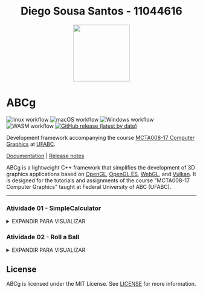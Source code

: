 <h1 align="center">Diego Sousa Santos - 11044616</h1>

<p align="center">
  <img  src="https://user-images.githubusercontent.com/55899445/194708500-d6d7288c-7e47-44f4-b2e0-af67640d99d9.png" width="150" height="150"/>
</p>

# ABCg

![linux workflow](https://github.com/hbatagelo/abcg/actions/workflows/linux.yml/badge.svg)
![macOS workflow](https://github.com/hbatagelo/abcg/actions/workflows/macos.yml/badge.svg)
![Windows workflow](https://github.com/hbatagelo/abcg/actions/workflows/windows.yml/badge.svg)
![WASM workflow](https://github.com/hbatagelo/abcg/actions/workflows/wasm.yml/badge.svg)
[![GitHub release (latest by date)](https://img.shields.io/github/v/release/hbatagelo/abcg)](https://github.com/hbatagelo/abcg/releases/latest)

Development framework accompanying the course [MCTA008-17 Computer Graphics](http://professor.ufabc.edu.br/~harlen.batagelo/cg/) at [UFABC](https://www.ufabc.edu.br/).

[Documentation](https://hbatagelo.github.io/abcg/abcg/doc/html/) \| [Release notes](CHANGELOG.md) 

ABCg is a lightweight C++ framework that simplifies the development of 3D graphics applications based on [OpenGL](https://www.opengl.org), [OpenGL ES](https://www.khronos.org), [WebGL](https://www.khronos.org/webgl/), and [Vulkan](https://www.vulkan.org). It is designed for the tutorials and assignments of the course "MCTA008-17 Computer Graphics" taught at Federal University of ABC (UFABC).

* * *

### Atividade 01 - SimpleCalculator
<details>
  <summary>EXPANDIR PARA VISUALIZAR</summary>

<p align="center">
    <img width="456" alt="simpleCalculatorIMG" src="https://user-images.githubusercontent.com/55899445/194708704-9e639cb6-2a07-48f9-84ef-48868aa4f470.PNG">
</p>

-   Link GitHub Pages: [SimpleCalculator](https://diego-ss.github.io/cg-2022.3-UFABC/simpleCalculator/)

### Descrição geral

-   O propósito da aplicação é simular o funcionamento de uma calculadora simples (com as operações básicas) com as técnicas apresentadas até então durante as aulas da disciplina, visando atender os requisitos propostos na atividade 1.
-   Para isso, existe uma tela com dois inputs que representam os números envolvidos na operação, com um combobox indicando as operações possíveis, dois botões para calcular e limpar os parâmetros e um label para exibir o resultado.
-   Os operadores e resultado são armazenados em variáveis da classe Window.

### Detalhes da implementação

#### Assets
-   Como assets auxiliares, foi utilizada a fonte Inconsolata-Medium como no projeto TicTacToe.
#### main.cpp
-   No arquivo main foi utilizada a implementação padrão que vimos em aula.
#### window.hpp
-   Para a definição da classe Window, foram sobrescritos dois métodos da classe OpenGLWindow (da qual Window tem herança): onCreate e onPaintUI.
```cpp
protected:
  void onCreate() override;
  void onPaintUI() override;
```
-   Além disso, foram definidas as seguintes variáveis e métodos auxiliares para o processamento:
```cpp
private:
  float operator1{0.0f}; // REFERE-SE AO VALOR NUMÉRICO DO PRIMEIRO OPERADOR
  float operator2{0.0f}; // REFERE-SE AO VALOR NUMÉRICO DO SEGUNDO OPERADOR
  float result{0.0f}; // ARMAZENA O RESULTADO DA OPERAÇÃO MATEMÁTICA
  std::string calcOperator{"+"}; // INDICADOR DE QUAL OPERAÇÃO SERÁ REALIZADA

  ImFont *m_font{}; // FONTE DE TEXTO

  void calculate(); // MÉTODO AUXILIAR PARA REALIZAR O CÁLCULO COM BASE NOS PARÂMETROS INFORMADOS
  void clear(); // MÉTODO AUXILIAR PARA LIMPAR OS DADOS DA CALCULADORA
```
#### window.cpp
-   Neste arquivo foram implementados os métodos sobrescritos e os novos definidos na classe Window, do arquivo window.hpp.
-   A ideia da composição da janela foi considerar uma tabela com seis linhas, todas com uma coluna apenas: 
    -  a primeira contém um input para que o usuário digite o primeiro número da operação.
    -  a segunda contém um combobox com as operações disponíveis. 
    -  a terceira contém um input para que o usuário digite o segunda número da operação.
    -  a quarta contém um botão que confirma a realização da operação.
    -  a quinta contém uma label que exibe o resultado da operação matemática.
    -  a sexta contém um botão responsável por limpar os operadores e o resultado.
-   No método onCreate é ralizado o import da fonte de texto e zerados os operadores.
```cpp
void Window::onCreate() {
  // Load font with bigger size for the X's and O's
  auto const filename{abcg::Application::getAssetsPath() +
                      "Inconsolata-Medium.ttf"};
  m_font = ImGui::GetIO().Fonts->AddFontFromFileTTF(filename.c_str(), 72.0f);
  if (m_font == nullptr) {
    throw abcg::RuntimeError{"Cannot load font file"};
  }

  clear();
}
```
-   No método clear, é realizada a limpeza dos operadores e do resultado.
```cpp
void Window::clear() {
  operator1 = 0.0f;
  operator2 = 0.0f;
  result = 0.0f;
}
```
-   No método calculate, é realizada a operação com base nos parâmetros informados pelo usuário.
```cpp
void Window::calculate() {
  // verificar o operador
  if (calcOperator == "+")
    result = operator1 + operator2;
  else if (calcOperator == "-")
    result = operator1 - operator2;
  else if (calcOperator == "*")
    result = operator1 * operator2;
  else if (calcOperator == "/")
    result = operator1 / operator2;
}
```
-   No método onPaintUI é onde está sendo realizada toda definição dos elementos de UI da tela da calculadora.
-   Para isso, dentro dele foram definidas as seguintes variáveis:
```cpp
      auto const buttonHeight{70}; // altura fixa dos botões
      static std::vector comboItems{"+", "-", "*", "/"}; // vetor de strings com as operações possíveis
      static std::size_t currentIndex{}; // índice da operação selecionada pelo usuário
```
-   Após isso é iniciada a tabela e definida cada uma de suas linhas. 
```cpp
        // primeira linha da tabela
        ImGui::TableNextRow();
        {
          // primeiro número da operação
          ImGui::TableSetColumnIndex(0);
          // ajustando largura do input
          ImGui::PushItemWidth(appWindowWidth);
          // input de float
          ImGui::InputFloat("op1", &operator1);
        }
```
```cpp
        // segunda linha da tabela
        ImGui::TableNextRow();
        {
          ImGui::TableSetColumnIndex(0);
          // combo do operador
          if (ImGui::BeginCombo("Combo Operador",
                                comboItems.at(currentIndex))) {
            for (auto index{0U}; index < comboItems.size(); ++index) {
              bool const isSelected{currentIndex == index};
              if (ImGui::Selectable(comboItems.at(index), isSelected)) {
                currentIndex = index;
                calcOperator = comboItems.at(currentIndex); // SETANDO A VARIÁVEL DO OPERADOR QUANDO ALGUM ITEM É SELECIONADO
              }

              if (isSelected)
                ImGui::SetItemDefaultFocus();
            }
            ImGui::EndCombo();
          }
        }
```
```cpp
        // terceira linha da tabela
        ImGui::TableNextRow();
        {
          // segundo número da operação
          ImGui::TableSetColumnIndex(0);
          // ajustando largura do input
          ImGui::PushItemWidth(appWindowWidth);
          // input de float
          ImGui::InputFloat("op2", &operator2);
        }
```
```cpp
        // quarta linha da tabela
        ImGui::TableNextRow();
        {
          // botão de realizar operação
          ImGui::TableSetColumnIndex(0);
          if (ImGui::Button("=", ImVec2(-1, buttonHeight))) {
            calculate(); // REALIZANDO O CÁLCULO QUANDO O BOTÃO É ACIONADO
          }
        }
```
```cpp
      // quinta linha da tabela
        ImGui::TableNextRow();
        {
          // resultado da operação
          ImGui::TableSetColumnIndex(0);
          ImGui::SetCursorPosX(
              (appWindowWidth -
               ImGui::CalcTextSize(std::to_string(result).c_str()).x) /
              2);
          ImGui::Text("%s", std::to_string(result).c_str()); // EXIBINDO O RESULTADO NA LABEL
        }
```
```cpp
        // sexta linha da tabela
        ImGui::TableNextRow();
        {
          // botão de limpar números
          ImGui::TableSetColumnIndex(0);
          if (ImGui::Button("clear", ImVec2(-1, buttonHeight))) {
            clear(); // LIMPANDO PARÂMETROS E RESULTADO
          }
        }
```
-   Para compilação web, foi utilizado o arquivo html do tictactoe adapatado para esta aplicação.

### Resultado Final
<p align="center">
    <img src="https://user-images.githubusercontent.com/55899445/194710962-51332d27-a383-4e27-aa58-99d1d52cf3b8.gif"/>
</p>


* * *
</details>

### Atividade 02 - Roll a Ball
<details>
  <summary>EXPANDIR PARA VISUALIZAR</summary>

<p align="center">
    <img width="456" alt="rollaballImage" src="https://user-images.githubusercontent.com/55899445/198695644-ec553618-34cb-4b7b-8207-4572cc3d21d8.png">
</p>

-   Link GitHub Pages: [RollABall](https://diego-ss.github.io/cg-2022.3-UFABC/rollaball/)

### Descrição geral

-   O propósito da aplicação é ser um jogo 2D cujo desenvolvimento e funcionalidades utilizem dos conceitos vistos em aula relacionados à gráficos 2D com primitivas do OpenGL, utilizando a biblioteca ABCg e renderização dos gráficos usando shaders.
-   As primitivas utilizadas resumem-se em triângulos, utilizados de forma singular para formar os espinhos e em conjunto para formar a bola.
-   O objetivo do jogo é conseguir o máximo de pontos, desviando dos espinhos ao decorrer do tempo. 
-   A bola se movimenta sozinha, e é possível utilizar a <b>seta para cima</b> para pular e a <b>barra de espaço</b> para acelerar.
-   Se a bola tocar em um dos espinhos, a partida termina e o jogo é reiniciado.

### Detalhes da implementação

#### Assets
-   Como assets auxiliares, foi utilizada a fonte Inconsolata-Medium como no projeto TicTacToe e no SimpleCalculator.
###  objects.vert
-   Shader utilizado na renderização da bola e dos espinhos. Os vértices possuem o atributo inPosition que represente a posição x,y do vértice.
```cpp
#version 300 es

layout(location = 0) in vec2 inPosition;

uniform vec4 color; // COR RGBA UNIFORME
uniform float rotation; // ROTAÇÃO UNIFORME
uniform float scale; // ESCALA UNIFORME
uniform vec2 translation; // TRANSLAÇÃO UNIFORME

out vec4 fragColor;

void main() {
  float sinAngle = sin(rotation);
  float cosAngle = cos(rotation);
  vec2 rotated = vec2(inPosition.x * cosAngle - inPosition.y * sinAngle,
                      inPosition.x * sinAngle + inPosition.y * cosAngle);

  vec2 newPosition = rotated * scale + translation; // NOVA POSIÇÃO ROTATED
  gl_Position = vec4(newPosition, 0, 1);
  fragColor = color;
}
```
###  objects.frag
-   Fragment shader responsável pelo processamento de pixels na GPU. Foi definido como abaixo, apenas redirecionando as cores de saída.
```cpp
#version 300 es

precision mediump float;

in vec4 fragColor;

out vec4 outColor;

void main() { outColor = fragColor; }
```

#### main.cpp
-   No arquivo main foi utilizada a implementação padrão que vimos em aula, removendo os  FPS, botão de tela cheia e utilizando 4 samples.
#### gamedata.hpp
-   Classe responsável por armazenar status e informações relevantes para as regras e funcionalidades do jogo.
-   Para sua definição, foram definidas as seguintes propriedades:
```cpp
  enum class Input { Up, Space }; // definição de enum para classificar os inputs possíveis
  enum class State { Playing, GameOver }; // definição de enum para classificar os status de jogo possíveis
  
  // struct para armazenar os dados do jogo
  struct GameData {
    State m_state{State::Playing}; // ESTADO DO JOGO
    std::bitset<2> m_input;        // ARRAAY DOS INPUTS
    int m_score;                   // PONTUAÇÃO
  };
```
#### window.hpp
-   Para a definição da classe Window, foram sobrescritos sete métodos da classe OpenGLWindow (da qual Window tem herança):
```cpp
  void onEvent(SDL_Event const &event) override; // PARA CAPTURAR EVENTOS DO TECLADO
  void onCreate() override; // AÇÕES AO CRIAR A APLICAÇÃO
  void onUpdate() override; // AÇÕES AO ATUALIZAR A JANELA
  void onPaint() override; // AÇÕES AO RENDERIZAR A JANELA
  void onPaintUI() override; // AÇÕES DE UI
  void onResize(glm::ivec2 const &size) override; // AÇÕES AO REDIMENSIONAR A JANELA
  void onDestroy() override; // AÇÕES AO DESTRUIR A JANELA
```
-   Além disso, foram definidas as seguintes variáveis e métodos auxiliares para o processamento:
```cpp
  glm::ivec2 m_viewportSize{}; // DIMENSÕES DA JANELA
  GLuint m_objectsProgram{}; // OBJECTS PROGRAM
  GameData m_gameData; // GAME DATA REF
  Ball m_ball; // BALL REF
  Spikes m_spikes; // SPIKES REF
  abcg::Timer m_restartWaitTimer; // TEMPORIZADOR
  ImFont *m_font{}; // FONTE
  std::default_random_engine m_randomEngine; // RANDOMIZADOR

  void restart(); // PARA REINICIAR AS CONDIÇÕES DE JOGO
  void checkCollisions(); // PARA VERIFICAR COLISÕES
```
#### window.cpp
-   Neste arquivo foram implementados os métodos sobrescritos e os novos definidos na classe Window, do arquivo window.hpp.
-   A ideia da composição da janela foi considerar o jogo e seus elementos renderizando e também dois elementos de UI: 
    -  um texto para contabilizar o Score.
    -  um texto que é exibido quando o jogo é finalizado. 
-   Os eventos capiturados são para as teclas SPACE, UP, W e para os botões do mouse.

- No método <b>OnEvent</b> são capturadas as interações do usuário com a interface:
```cpp
// Eventos do teclado
  if (event.type == SDL_KEYDOWN) {
    if (event.key.keysym.sym == SDLK_SPACE) // Capturando DOWN da barra de espaço
      m_gameData.m_input.set(gsl::narrow<size_t>(Input::Space)); // Setando o vetor de inputs do GameData
    if (event.key.keysym.sym == SDLK_UP || event.key.keysym.sym == SDLK_w) // capturando DOWN do w e seta 
      m_gameData.m_input.set(gsl::narrow<size_t>(Input::Up)); // Setando o vetor de inputs do GameData
  }
  if (event.type == SDL_KEYUP) {
    if (event.key.keysym.sym == SDLK_SPACE) // Capturando UP barra de espaço
      m_gameData.m_input.reset(gsl::narrow<size_t>(Input::Space)); // Setando o vetor de inputs do GameData
    if (event.key.keysym.sym == SDLK_UP || event.key.keysym.sym == SDLK_w) // capturando DOWN do w e seta 
      m_gameData.m_input.reset(gsl::narrow<size_t>(Input::Up)); // Setando o vetor de inputs do GameData
  }

  // Eventos do mouse
  if (event.type == SDL_MOUSEBUTTONDOWN) {
    if (event.button.button == SDL_BUTTON_LEFT)
      m_gameData.m_input.set(gsl::narrow<size_t>(Input::Space));
    if (event.button.button == SDL_BUTTON_RIGHT)
      m_gameData.m_input.set(gsl::narrow<size_t>(Input::Up));
  }
  if (event.type == SDL_MOUSEBUTTONUP) {
    if (event.button.button == SDL_BUTTON_LEFT)
      m_gameData.m_input.reset(gsl::narrow<size_t>(Input::Space));
    if (event.button.button == SDL_BUTTON_RIGHT)
      m_gameData.m_input.reset(gsl::narrow<size_t>(Input::Up));
  }
```
- No método <b>OnCreate</b> são realizadas as operações necessárias ao inicializar o ambiente, como inicialização de variáveis e carregamento da fonte externa:
```cpp
// Carregando fonte
  auto const filename{assetsPath + "Inconsolata-Medium.ttf"};
  m_font = ImGui::GetIO().Fonts->AddFontFromFileTTF(filename.c_str(), 60.0f);
  if (m_font == nullptr) {
    throw abcg::RuntimeError("Cannot load font file");
  }

  // Criando programa para renderizar objetos
  m_objectsProgram =
      abcg::createOpenGLProgram(//Suprimido pois o README não suporta);

  // limpando tela com a cor preta
  abcg::glClearColor(0, 0, 0, 1);

#if !defined(__EMSCRIPTEN__)
  abcg::glEnable(GL_PROGRAM_POINT_SIZE);
#endif

  // Start pseudo-random number generator
  m_randomEngine.seed(
      std::chrono::steady_clock::now().time_since_epoch().count());

  restart();
}
```
- No método <b>restart</b>, são reinicializadas as variáveis e os objetos renderizados na tela.
```cpp
  // estado inicial do jogo
  m_gameData.m_state = State::Playing;
  m_gameData.m_score = 0;

  // criando bola e espinhos
  m_ball.create(m_objectsProgram);
  m_spikes.create(m_objectsProgram, 4);
```
- No método <b>onUpdate</b> é onde são atualizadas constantemente as formas renderizadas, a interação entre elas e os elementos de UI.
```cpp
  auto const deltaTime{gsl::narrow_cast<float>(getDeltaTime())};

  // Aguardando 5 minutos para reiniciar o jogo
  if (m_gameData.m_state != State::Playing &&
      m_restartWaitTimer.elapsed() > 5) {
    restart();
    return;
  }

  // atualizações da bola e dos espinhos
  m_ball.update(m_gameData, deltaTime);
  m_spikes.update(m_ball, m_gameData, deltaTime);

  // verificando colisões
  if (m_gameData.m_state == State::Playing)
    checkCollisions();
```
 - No método <b>onPaint</b> são desenhados o viewport e os objetos da aplicação. 
```cpp
  abcg::glClear(GL_COLOR_BUFFER_BIT);
  abcg::glViewport(0, 0, m_viewportSize.x, m_viewportSize.y);

  // método paint dos objetos
  m_ball.paint(m_gameData);
  m_spikes.paint();
```
  - No método <b>onPaintUI</b> são desenhados os elementos de UI da cena.
```cpp
abcg::OpenGLWindow::onPaintUI();

  ImGuiWindowFlags const flags{ImGuiWindowFlags_NoBackground |
                               ImGuiWindowFlags_NoTitleBar |
                               ImGuiWindowFlags_NoInputs};

  // Printando Score enquanto o jogo está rodando
  if (m_gameData.m_state == State::Playing) {
    {
      ImGui::SetNextWindowPos(ImVec2(5, 10));
      ImGui::Begin(" ", nullptr, flags);
      ImGui::PushFont(m_font);

      ImGui::Text("Score: %i", m_gameData.m_score);

      ImGui::PopFont();
      ImGui::End();
    }
  }

  // printando Game Over + Score ao finalizar
  {
    auto const size{ImVec2(300, 200)};
    auto const position{ImVec2((m_viewportSize.x - size.x) / 2.0f,
                               (m_viewportSize.y - size.y - 100) / 2.0f)};
    ImGui::SetNextWindowPos(position);
    ImGui::SetNextWindowSize(size);

    ImGui::Begin(" ", nullptr, flags);
    ImGui::PushFont(m_font);

    if (m_gameData.m_state == State::GameOver) {
      ImGui::Text("Game Over!\nScore: %i", m_gameData.m_score);
    }

    ImGui::PopFont();
    ImGui::End();
  }
```
  - No método <b>checkCollisions</b> são verificadas colisões entre os espinhos e a bola. Caso haja colisão, o jogo acaba.
```cpp
 // Verificando colisão entre a bola e os espinhos
  for (auto const &spike : m_spikes.m_spikes) {
    auto const spikeTranslation{spike.m_translation};
    auto const distance{glm::distance(m_ball.m_translation, spikeTranslation)};

    if (distance < m_ball.m_scale * 0.9f + spike.m_scale * 0.17f) {
      m_gameData.m_state = State::GameOver;
      m_restartWaitTimer.restart();
    }
  }
```
                                 
#### ball.hpp
- Para a definição da classe ball, foram utilizadas as seguintes propriedades e métodos:
```cpp
  void create(GLuint program);
  void paint(GameData const &gameData);
  void destroy();
  void update(GameData const &gameData, float deltaTime);

  glm::vec4 m_color{1};             // COR
  float m_rotation{};               // ROTAÇÃO
  float m_scale{0.125f};            // ESCALA
  glm::vec2 m_translation{};        // TRANSLAÇÃO
  glm::vec2 m_velocity{1.0f, 0.0f}; // VELOCIDADE

  bool isJumping{false};       // INDICADOR DE PULO
  bool isFallingDown{false};   // INDICADOR DE QUEDA
  bool isBoosted{false};       // INDICADOR DE BOOST
  float m_velocityBoost{3.0f}; // BOOST DE VELOCIDADE

  float const m_maxTranslationY{0.6f}; // LIMITE SUPERIOR DO PULO
  float const m_minTranslationY{0.0f}; // CHÃO
  float const m_jumpForce{1.0f};       // FORÇA DE PULO
  float const m_fallForce{-1.1f};      // FORÇA DE QUEDA (CAI MAIS RÁPIDO)
                                 
  GLuint m_program{};
  GLint m_translationLoc{}; // VARIÁVEIS UNIFORMES DO VERTEX SHADER
  GLint m_colorLoc{}; // VARIÁVEIS UNIFORMES DO VERTEX SHADER
  GLint m_scaleLoc{}; // VARIÁVEIS UNIFORMES DO VERTEX SHADER
  GLint m_rotationLoc{}; // VARIÁVEIS UNIFORMES DO VERTEX SHADER

  GLuint m_VAO{};
  GLuint m_VBO{};
  GLuint m_EBO{};
```
#### ball.cpp
- No método <b>create</b> são inicializadas as variáveis uniformes, as propriedades, a geometria e são criados o VAO, VBO e EBO do objeto.
```cpp
  destroy();

  m_program = program;

  // LOcalização dos uniformes do programa
  m_colorLoc = abcg::glGetUniformLocation(m_program, "color");
  m_rotationLoc = abcg::glGetUniformLocation(m_program, "rotation");
  m_scaleLoc = abcg::glGetUniformLocation(m_program, "scale");
  m_translationLoc = abcg::glGetUniformLocation(m_program, "translation");

  // Resetando bola
  m_rotation = 0.0f;
  m_translation = glm::vec2(-0.7f, 0.0f);

  // Localização dos atributos no programa
  auto const positionAttribute{
      abcg::glGetAttribLocation(m_program, "inPosition")};

  // Criando a geometria
  auto const sides{10};
  std::vector<glm::vec2> positions{{0, 0}};
  auto const step{M_PI * 2 / sides};
  for (auto const angle : iter::range(0.0, M_PI * 2, step)) {
    positions.emplace_back(std::cos(angle), std::sin(angle));
  }
  positions.push_back(positions.at(1));

  // VBO das posições
  abcg::glGenBuffers(1, &m_VBO);
  abcg::glBindBuffer(GL_ARRAY_BUFFER, m_VBO);
  abcg::glBufferData(GL_ARRAY_BUFFER, positions.size() * sizeof(glm::vec2),
                     positions.data(), GL_STATIC_DRAW);
  abcg::glBindBuffer(GL_ARRAY_BUFFER, 0);

  // Criando VAO
  abcg::glGenVertexArrays(1, &m_VAO);

  // Bind dos vertices ao VAO
  abcg::glBindVertexArray(m_VAO);

  abcg::glEnableVertexAttribArray(positionAttribute);
  abcg::glBindBuffer(GL_ARRAY_BUFFER, m_VBO);
  abcg::glVertexAttribPointer(positionAttribute, 2, GL_FLOAT, GL_FALSE, 0,
                              nullptr);
  abcg::glBindBuffer(GL_ARRAY_BUFFER, 0);

  abcg::glBindVertexArray(0);
```
- No método <b>paint</b> são realizados os binds do vertex shader e a definição da variáveis uniformes do objeto, caso o jogo esteja ativo.
```cpp
  if (gameData.m_state != State::Playing)
    return;

  abcg::glUseProgram(m_program);

  abcg::glBindVertexArray(m_VAO);
  abcg::glUniform4fv(m_colorLoc, 1, &m_color.r);
  abcg::glUniform1f(m_scaleLoc, m_scale);
  abcg::glUniform1f(m_rotationLoc, m_rotation);
  abcg::glUniform2fv(m_translationLoc, 1, &m_translation.x);
  abcg::glDrawArrays(GL_TRIANGLE_FAN, 0, 12);

  abcg::glBindVertexArray(0);

  abcg::glUseProgram(0);
```
- No método <b>update</b> são realizadas as atualizações de estado do objeto, como rotação, boost de velocidade, pulo e queda da bola.
```cpp
  / Rotação constante da bola
  m_rotation = glm::wrapAngle(m_rotation - 4.0f * deltaTime * 2);

  // Detecção de pulo
  if (gameData.m_input[gsl::narrow<size_t>(Input::Up)] &&
      gameData.m_state == State::Playing && !isJumping && !isFallingDown) {

    isJumping = true;
  }

  // Detecção de boost
  if (gameData.m_input[gsl::narrow<size_t>(Input::Space)] && !isBoosted) {
    m_velocity += m_velocityBoost;
    isBoosted = true;
  } else if (m_velocity.x > 1.0f) {
    m_velocity -= m_velocityBoost;
    isBoosted = false;
  }

  // Aplicando pulo
  if (isJumping && m_translation.y < m_maxTranslationY) {
    auto const jumpVector = glm::vec2{0.0f, m_jumpForce};
    m_translation.y =
        std::clamp((m_translation + jumpVector * deltaTime * 2.0f).y,
                   m_translation.y, m_maxTranslationY);
  }

  // Detectando queda
  if (m_translation.y == m_maxTranslationY) {
    isFallingDown = true;
    isJumping = false;
  } else if (m_translation.y == 0) {
    isFallingDown = false;
  }

  // Aplicando queda
  if (isFallingDown && m_translation.y > m_minTranslationY) {
    auto const fallVector = glm::vec2{0.0f, m_fallForce};
    m_translation.y =
        std::clamp((m_translation + fallVector * deltaTime * 2.0f).y,
                   m_minTranslationY, m_translation.y);
  }
```
- No método <b>destroy</b> são destruídos o VBO, EBO e VAO do objeto
```cpp
  // destruindo elementos
  abcg::glDeleteBuffers(1, &m_VBO);
  abcg::glDeleteBuffers(1, &m_EBO);
  abcg::glDeleteVertexArrays(1, &m_VAO);
```
#### spikes.hpp
- Para a definição da classe spikes, foram utilizadas as seguintes propriedades e métodos:
```cpp
public:
  void create(GLuint program, int quantity);
  void paint();
  void destroy();
  void update(const Ball &ball, GameData &gameData, float deltaTime);
  
  // estrutura de um único spike
  struct Spike {
    GLuint m_VAO{}; // VAO
    GLuint m_VBO{}; // VBO

    glm::vec4 m_color{1};      // COR
    int m_polygonSides{3};     // LADOS DO POLÍGONO DO ESPINHO
    float m_rotation{1.6f};    // ROTAÇÃO
    float m_scale{0.06f};      // ESCALA
    glm::vec2 m_translation{}; // TRANSLAÇÃO
  };

  std::list<Spike> m_spikes; // LISTA DE ESPINHOS
  int maxQtdTopSpikes{0};    // QTD MÁXIMA DE ESPINHOS EM CIMA
  int qtdTopSpikes{0};       // QTD DE ESPINHOS EM CIMA

  Spike makeSpike();
  void randomizeTopSpikes(Spike &spike);

private:
  GLuint m_program{};
  GLint m_colorLoc{}; // VARIÁVEIS UNIFORMES DO VERTEX SHADER
  GLint m_rotationLoc{}; // VARIÁVEIS UNIFORMES DO VERTEX SHADER
  GLint m_translationLoc{}; // VARIÁVEIS UNIFORMES DO VERTEX SHADER
  GLint m_scaleLoc{}; // VARIÁVEIS UNIFORMES DO VERTEX SHADER
  
  std::default_random_engine m_randomEngine;
  std::uniform_real_distribution<float> m_randomDist{-1.0f, 1.0f};
```
#### spikes.cpp
- No método <b>create</b> são inicializadas as variáveis uniformes, objetos spike com suas geometrias, VBO e VAO.
```cpp
  destroy();

  m_randomEngine.seed(
      std::chrono::steady_clock::now().time_since_epoch().count());

  m_program = program;

  // Get location of uniforms in the program
  m_colorLoc = abcg::glGetUniformLocation(m_program, "color");
  m_rotationLoc = abcg::glGetUniformLocation(m_program, "rotation");
  m_scaleLoc = abcg::glGetUniformLocation(m_program, "scale");
  m_translationLoc = abcg::glGetUniformLocation(m_program, "translation");

  // Create spikes
  m_spikes.clear();
  m_spikes.resize(quantity);

  float i{0.0f}; // ACUMULADOR PARA SEPARAR OS ESPINHOS NO COMEÇO
  maxQtdTopSpikes = (quantity / 2) - 1; // LIMITANDO ESPINHOS NO TOPO
  qtdTopSpikes = 0;                     // CONTANDO ESPINHOS NO TOPO

  for (auto &spike : m_spikes) {
    spike = makeSpike(); // CRIANDO ESPINHO (geometria, VAO, VBO e bind dos vértices)
    // iniciando o espinho no canto direito e um pouco abaixo
    spike.m_translation = {1.0f + i, -0.05f};
    randomizeTopSpikes(spike); // MÉTODO PARA RANDOMIZAR QUAL OU QUAIS SPIKE FICARÁ EM CIMA
    i += 0.2f;
  }  
```
- No método <b>paint</b> são realizados os binds dos VAOs dos objetos spike e de suas variáveis uniformes, bem como realizado o draw dos pontos da geometria.
```cpp
abcg::glUseProgram(m_program);

  for (auto const &spike : m_spikes) {
    abcg::glBindVertexArray(spike.m_VAO); // BIND DOS ATRIBUTOS DO VERTEX AO VAO
    abcg::glUniform4fv(m_colorLoc, 1, &spike.m_color.r); // VARIÁVEL UNIFORME
    abcg::glUniform1f(m_scaleLoc, spike.m_scale);        // VARIÁVEL UNIFORME
    abcg::glUniform1f(m_rotationLoc, spike.m_rotation);  // VARIÁVEL UNIFORME
    abcg::glUniform2f(m_translationLoc, spike.m_translation.x,
                      spike.m_translation.y); // VARIÁVEL UNIFORME
    abcg::glDrawArrays(GL_TRIANGLE_FAN, 0,
                       spike.m_polygonSides + 2); // DESENHANDO OS PONTOS
    abcg::glBindVertexArray(0);
  }

  abcg::glUseProgram(0);  
```
- No método <b>update</b> são realizadas as atualizações de translação do objeto. Quando o spike sai da tela, é adicionado 1 no score.
```cpp
for (auto &spike : m_spikes) {
    // condicionando a translação à velocidade da bola
    spike.m_translation.x -= ball.m_velocity.x * deltaTime;

    // reposicionando quando chega no fim da tela
    if (spike.m_translation.x < -1.0f) {
      // calculando uma distância randômica do ponto de origem para separar os
      // espinhos
      std::uniform_real_distribution<float> randomDists(0.0f, 0.9f);
      auto &re{m_randomEngine};
      float randomDist = randomDists(re) + 2.0f;
      spike.m_translation.x += randomDist;

      // aumentando Score
      if (gameData.m_state == State::Playing)
        gameData.m_score += 1;
    }
  }  
```
-   Para compilação web, foi utilizado o arquivo html da simpleCalculator adapatado para esta aplicação.

### Resultado Final
<p align="center">
    <img alt="gif roll a ball" src="https://user-images.githubusercontent.com/55899445/198696680-c425a09f-5b33-4359-84a7-f06c1d6af755.gif"/>
</p>


* * *
</details>


## License

ABCg is licensed under the MIT License. See [LICENSE](https://github.com/hbatagelo/abcg/blob/main/LICENSE) for more information.
